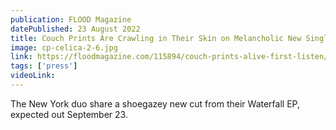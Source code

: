 ```yaml
---
publication: FLOOD Magazine
datePublished: 23 August 2022
title: Couch Prints Are Crawling in Their Skin on Melancholic New Single “Alive”
image: cp-celica-2-6.jpg
link: https://floodmagazine.com/115894/couch-prints-alive-first-listen/
tags: ['press']
videoLink: 
---
```


The New York duo share a shoegazey new cut from their Waterfall EP, expected out September 23.